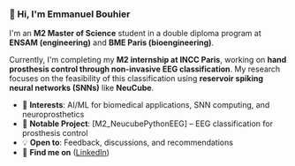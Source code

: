 ### 👋 Hi, I'm Emmanuel Bouhier  
I'm an **M2 Master of Science** student in a double diploma program at **ENSAM (engineering)** and **BME Paris (bioengineering)**.  

Currently, I'm completing my **M2 internship at INCC Paris**, working on **hand prosthesis control through non-invasive EEG classification**. My research focuses on the feasibility of this classification using **reservoir spiking neural networks (SNNs)** like **NeuCube**.  

- 🔬 **Interests**: AI/ML for biomedical applications, SNN computing, and neuroprosthetics  
- 📂 **Notable Project**: [M2_NeucubePythonEEG] – EEG classification for prosthesis control  
- 💡 **Open to**: Feedback, discussions, and recommendations  
- 🔗 **Find me on** ([LinkedIn](https://www.linkedin.com/in/emmanuel-bouhier-086a65179/))
